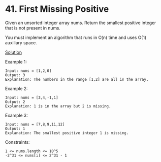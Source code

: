 # 41. First Missing Positive

Given an unsorted integer array nums. Return the smallest positive integer that is not present in nums.

You must implement an algorithm that runs in O(n) time and uses O(1) auxiliary space.

[Solution](https://www.youtube.com/watch?v=9SnkdYXNIzM)
 

Example 1:

    Input: nums = [1,2,0]
    Output: 3
    Explanation: The numbers in the range [1,2] are all in the array.

Example 2:

    Input: nums = [3,4,-1,1]
    Output: 2
    Explanation: 1 is in the array but 2 is missing.

Example 3:

    Input: nums = [7,8,9,11,12]
    Output: 1
    Explanation: The smallest positive integer 1 is missing.

 

Constraints:

    1 <= nums.length <= 10^5
    -2^31 <= nums[i] <= 2^31 - 1


